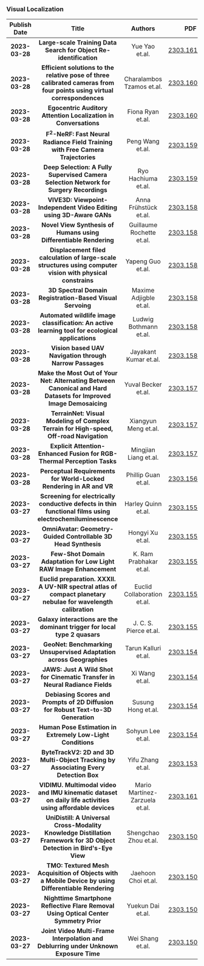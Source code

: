 
### Visual Localization
|Publish Date|Title|Authors|PDF|Code|
| :---: | :---: | :---: | :---: | :---: |
|**2023-03-28**|**Large-scale Training Data Search for Object Re-identification**|Yue Yao et.al.|[2303.16186v1](http://arxiv.org/abs/2303.16186v1)|null|
|**2023-03-28**|**Efficient solutions to the relative pose of three calibrated cameras from four points using virtual correspondences**|Charalambos Tzamos et.al.|[2303.16078v1](http://arxiv.org/abs/2303.16078v1)|null|
|**2023-03-28**|**Egocentric Auditory Attention Localization in Conversations**|Fiona Ryan et.al.|[2303.16024v1](http://arxiv.org/abs/2303.16024v1)|null|
|**2023-03-28**|**F$^{2}$-NeRF: Fast Neural Radiance Field Training with Free Camera Trajectories**|Peng Wang et.al.|[2303.15951v1](http://arxiv.org/abs/2303.15951v1)|null|
|**2023-03-28**|**Deep Selection: A Fully Supervised Camera Selection Network for Surgery Recordings**|Ryo Hachiuma et.al.|[2303.15947v1](http://arxiv.org/abs/2303.15947v1)|null|
|**2023-03-28**|**VIVE3D: Viewpoint-Independent Video Editing using 3D-Aware GANs**|Anna Frühstück et.al.|[2303.15893v1](http://arxiv.org/abs/2303.15893v1)|null|
|**2023-03-28**|**Novel View Synthesis of Humans using Differentiable Rendering**|Guillaume Rochette et.al.|[2303.15880v1](http://arxiv.org/abs/2303.15880v1)|[link](https://github.com/guillaumerochette/humanviewsynthesis)|
|**2023-03-28**|**Displacement filed calculation of large-scale structures using computer vision with physical constrains**|Yapeng Guo et.al.|[2303.15868v1](http://arxiv.org/abs/2303.15868v1)|null|
|**2023-03-28**|**3D Spectral Domain Registration-Based Visual Servoing**|Maxime Adjigble et.al.|[2303.15857v1](http://arxiv.org/abs/2303.15857v1)|null|
|**2023-03-28**|**Automated wildlife image classification: An active learning tool for ecological applications**|Ludwig Bothmann et.al.|[2303.15823v1](http://arxiv.org/abs/2303.15823v1)|null|
|**2023-03-28**|**Vision based UAV Navigation through Narrow Passages**|Jayakant Kumar et.al.|[2303.15803v1](http://arxiv.org/abs/2303.15803v1)|null|
|**2023-03-28**|**Make the Most Out of Your Net: Alternating Between Canonical and Hard Datasets for Improved Image Demosaicing**|Yuval Becker et.al.|[2303.15792v1](http://arxiv.org/abs/2303.15792v1)|null|
|**2023-03-28**|**TerrainNet: Visual Modeling of Complex Terrain for High-speed, Off-road Navigation**|Xiangyun Meng et.al.|[2303.15771v1](http://arxiv.org/abs/2303.15771v1)|null|
|**2023-03-28**|**Explicit Attention-Enhanced Fusion for RGB-Thermal Perception Tasks**|Mingjian Liang et.al.|[2303.15710v1](http://arxiv.org/abs/2303.15710v1)|[link](https://github.com/freeformrobotics/eaefnet)|
|**2023-03-28**|**Perceptual Requirements for World-Locked Rendering in AR and VR**|Phillip Guan et.al.|[2303.15666v1](http://arxiv.org/abs/2303.15666v1)|null|
|**2023-03-27**|**Screening for electrically conductive defects in thin functional films using electrochemiluminescence**|Harley Quinn et.al.|[2303.15580v1](http://arxiv.org/abs/2303.15580v1)|null|
|**2023-03-27**|**OmniAvatar: Geometry-Guided Controllable 3D Head Synthesis**|Hongyi Xu et.al.|[2303.15539v1](http://arxiv.org/abs/2303.15539v1)|null|
|**2023-03-27**|**Few-Shot Domain Adaptation for Low Light RAW Image Enhancement**|K. Ram Prabhakar et.al.|[2303.15528v1](http://arxiv.org/abs/2303.15528v1)|null|
|**2023-03-27**|**Euclid preparation. XXXII. A UV-NIR spectral atlas of compact planetary nebulae for wavelength calibration**|Euclid Collaboration et.al.|[2303.15525v1](http://arxiv.org/abs/2303.15525v1)|null|
|**2023-03-27**|**Galaxy interactions are the dominant trigger for local type 2 quasars**|J. C. S. Pierce et.al.|[2303.15506v1](http://arxiv.org/abs/2303.15506v1)|null|
|**2023-03-27**|**GeoNet: Benchmarking Unsupervised Adaptation across Geographies**|Tarun Kalluri et.al.|[2303.15443v1](http://arxiv.org/abs/2303.15443v1)|null|
|**2023-03-27**|**JAWS: Just A Wild Shot for Cinematic Transfer in Neural Radiance Fields**|Xi Wang et.al.|[2303.15427v1](http://arxiv.org/abs/2303.15427v1)|null|
|**2023-03-27**|**Debiasing Scores and Prompts of 2D Diffusion for Robust Text-to-3D Generation**|Susung Hong et.al.|[2303.15413v1](http://arxiv.org/abs/2303.15413v1)|null|
|**2023-03-27**|**Human Pose Estimation in Extremely Low-Light Conditions**|Sohyun Lee et.al.|[2303.15410v1](http://arxiv.org/abs/2303.15410v1)|null|
|**2023-03-27**|**ByteTrackV2: 2D and 3D Multi-Object Tracking by Associating Every Detection Box**|Yifu Zhang et.al.|[2303.15334v1](http://arxiv.org/abs/2303.15334v1)|null|
|**2023-03-27**|**VIDIMU. Multimodal video and IMU kinematic dataset on daily life activities using affordable devices**|Mario Martínez-Zarzuela et.al.|[2303.16150v1](http://arxiv.org/abs/2303.16150v1)|[link](https://github.com/twyncoder/vidimu-tools)|
|**2023-03-27**|**UniDistill: A Universal Cross-Modality Knowledge Distillation Framework for 3D Object Detection in Bird's-Eye View**|Shengchao Zhou et.al.|[2303.15083v1](http://arxiv.org/abs/2303.15083v1)|[link](https://github.com/megvii-research/cvpr2023-unidistill)|
|**2023-03-27**|**TMO: Textured Mesh Acquisition of Objects with a Mobile Device by using Differentiable Rendering**|Jaehoon Choi et.al.|[2303.15060v1](http://arxiv.org/abs/2303.15060v1)|null|
|**2023-03-27**|**Nighttime Smartphone Reflective Flare Removal Using Optical Center Symmetry Prior**|Yuekun Dai et.al.|[2303.15046v1](http://arxiv.org/abs/2303.15046v1)|[link](https://github.com/ykdai/BracketFlare)|
|**2023-03-27**|**Joint Video Multi-Frame Interpolation and Deblurring under Unknown Exposure Time**|Wei Shang et.al.|[2303.15043v1](http://arxiv.org/abs/2303.15043v1)|[link](https://github.com/shangwei5/vidue)|
